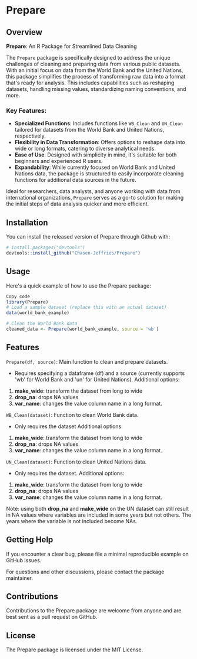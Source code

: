 # Prepare

## Overview

**Prepare**: An R Package for Streamlined Data Cleaning

The `Prepare` package is specifically designed to address the unique challenges of cleaning and preparing data from various public datasets. With an initial focus on data from the World Bank and the United Nations, this package simplifies the process of transforming raw data into a format that's ready for analysis. This includes capabilities such as reshaping datasets, handling missing values, standardizing naming conventions, and more.

### Key Features:

- **Specialized Functions**: Includes functions like `WB_Clean` and `UN_Clean` tailored for datasets from the World Bank and United Nations, respectively.
- **Flexibility in Data Transformation**: Offers options to reshape data into wide or long formats, catering to diverse analytical needs.
- **Ease of Use**: Designed with simplicity in mind, it's suitable for both beginners and experienced R users.
- **Expandability**: While currently focused on World Bank and United Nations data, the package is structured to easily incorporate cleaning functions for additional data sources in the future.

Ideal for researchers, data analysts, and anyone working with data from international organizations, `Prepare` serves as a go-to solution for making the initial steps of data analysis quicker and more efficient.


## Installation

You can install the released version of Prepare through Github with:

```r
# install.packages("devtools")
devtools::install_github("Chasen-Jeffries/Prepare")
```

## Usage

Here's a quick example of how to use the Prepare package:

```r
Copy code
library(Prepare)
# Load a sample dataset (replace this with an actual dataset)
data(world_bank_example)

# Clean the World Bank data
cleaned_data <- Prepare(world_bank_example, source = 'wb')
```

## Features

`Prepare(df, source)`: Main function to clean and prepare datasets. 
- Requires specifying a dataframe (df) and a source (currently supports 'wb' for World Bank and 'un' for United Nations).
Additional options:
1. **make_wide**: transform the dataset from long to wide
2. **drop_na**: drops NA values  
3. **var_name**: changes the value column name in a long format. 

`WB_Clean(dataset)`: Function to clean World Bank data. 
- Only requires the dataset 
Additional options:
1. **make_wide**: transform the dataset from long to wide
2. **drop_na**: drops NA values  
3. **var_name**: changes the value column name in a long format. 

`UN_Clean(dataset)`: Function to clean United Nations data. 
- Only requires the dataset.
Additional options:
1. **make_wide**: transform the dataset from long to wide
2. **drop_na**: drops NA values  
3. **var_name**: changes the value column name in a long format.

Note: using both **drop_na** and **make_wide** on the UN dataset can still result in NA values where variables are included in some years but not others. The years where the variable is not included become NAs. 


## Getting Help

If you encounter a clear bug, please file a minimal reproducible example on GitHub issues.

For questions and other discussions, please contact the package maintainer.

## Contributions

Contributions to the Prepare package are welcome from anyone and are best sent as a pull request on GitHub.

## License

The Prepare package is licensed under the MIT License.
